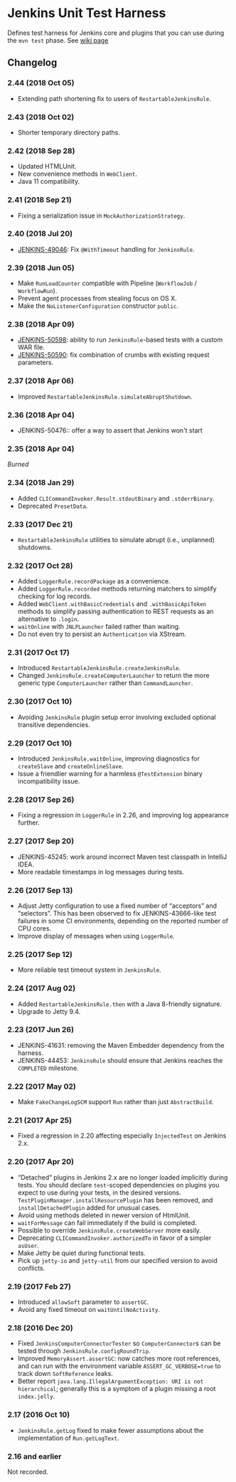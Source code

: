 # Jenkins Unit Test Harness
Defines test harness for Jenkins core and plugins that you can use during the `mvn test` phase.
See [wiki page](//wiki.jenkins-ci.org/display/JENKINS/Unit+Test)

## Changelog

### 2.44 (2018 Oct 05)

* Extending path shortening fix to users of `RestartableJenkinsRule`.

### 2.43 (2018 Oct 02)

* Shorter temporary directory paths.

### 2.42 (2018 Sep 28)

* Updated HTMLUnit.
* New convenience methods in `WebClient`.
* Java 11 compatibility.

### 2.41 (2018 Sep 21)

* Fixing a serialization issue in `MockAuthorizationStrategy`.

### 2.40 (2018 Jul 20)

* [JENKINS-49046](https://issues.jenkins-ci.org/browse/JENKINS-49046): Fix `@WithTimeout` handling for `JenkinsRule`.

### 2.39 (2018 Jun 05)

* Make `RunLoadCounter` compatible with Pipeline (`WorkflowJob` / `WorkflowRun`).
* Prevent agent processes from stealing focus on OS X.
* Make the `NoListenerConfiguration` constructor `public`.

### 2.38 (2018 Apr 09)

* [JENKINS-50598](https://issues.jenkins-ci.org/browse/JENKINS-50598): ability to run `JenkinsRule`-based tests with a custom WAR file.
* [JENKINS-50590](https://issues.jenkins-ci.org/browse/JENKINS-50590): fix combination of crumbs with existing request parameters.

### 2.37 (2018 Apr 06)

* Improved `RestartableJenkinsRule.simulateAbruptShutdown`.

### 2.36 (2018 Apr 04)

* JENKINS-50476:: offer a way to assert that Jenkins won't start

### 2.35 (2018 Apr 04)

*Burned*

### 2.34 (2018 Jan 29)

* Added `CLICommandInvoker.Result.stdoutBinary` and `.stderrBinary`.
* Deprecated `PresetData`.

### 2.33 (2017 Dec 21)

* `RestartableJenkinsRule` utilities to simulate abrupt (i.e., unplanned) shutdowns.

### 2.32 (2017 Oct 28)

* Added `LoggerRule.recordPackage` as a convenience.
* Added `LoggerRule.recorded` methods returning matchers to simplify checking for log records.
* Added `WebClient.withBasicCredentials` and `.withBasicApiToken` methods to simplify passing authentication to REST requests as an alternative to `.login`.
* `waitOnline` with `JNLPLauncher` failed rather than waiting.
* Do not even try to persist an `Authentication` via XStream.

### 2.31 (2017 Oct 17)

* Introduced `RestartableJenkinsRule.createJenkinsRule`.
* Changed `JenkinsRule.createComputerLauncher` to return the more generic type `ComputerLauncher` rather than `CommandLauncher`.

### 2.30 (2017 Oct 10)

* Avoiding `JenkinsRule` plugin setup error involving excluded optional transitive dependencies.

### 2.29 (2017 Oct 10)

* Introduced `JenkinsRule.waitOnline`, improving diagnostics for `createSlave` and `createOnlineSlave`.
* Issue a friendlier warning for a harmless `@TestExtension` binary incompatibility issue.

### 2.28 (2017 Sep 26)

* Fixing a regression in `LoggerRule` in 2.26, and improving log appearance further.

### 2.27 (2017 Sep 20)

* JENKINS-45245: work around incorrect Maven test classpath in IntelliJ IDEA.
* More readable timestamps in log messages during tests.

### 2.26 (2017 Sep 13)

* Adjust Jetty configuration to use a fixed number of “acceptors” and “selectors”. This has been observed to fix JENKINS-43666-like test failures in some CI environments, depending on the reported number of CPU cores.
* Improve display of messages when using `LoggerRule`.

### 2.25 (2017 Sep 12)

* More reliable test timeout system in `JenkinsRule`.

### 2.24 (2017 Aug 02)

* Added `RestartableJenkinsRule.then` with a Java 8-friendly signature.
* Upgrade to Jetty 9.4.

### 2.23 (2017 Jun 26)

* JENKINS-41631: removing the Maven Embedder dependency from the harness.
* JENKINS-44453: `JenkinsRule` should ensure that Jenkins reaches the `COMPLETED` milestone.

### 2.22 (2017 May 02)

* Make `FakeChangeLogSCM` support `Run` rather than just `AbstractBuild`.

### 2.21 (2017 Apr 25)

* Fixed a regression in 2.20 affecting especially `InjectedTest` on Jenkins 2.x.

### 2.20 (2017 Apr 20)

* “Detached” plugins in Jenkins 2.x are no longer loaded implicitly during tests. You should declare `test`-scoped dependencies on plugins you expect to use during your tests, in the desired versions. `TestPluginManager.installResourcePlugin` has been removed, and `installDetachedPlugin` added for unusual cases.
* Avoid using methods deleted in newer version of HtmlUnit.
* `waitForMessage` can fail immediately if the build is completed.
* Possible to override `JenkinsRule.createWebServer` more easily.
* Deprecating `CLICommandInvoker.authorizedTo` in favor of a simpler `asUser`.
* Make Jetty be quiet during functional tests.
* Pick up `jetty-io` and `jetty-util` from our specified version to avoid conflicts.

### 2.19 (2017 Feb 27)

* Introduced `allowSoft` parameter to `assertGC`.
* Avoid any fixed timeout on `waitUntilNoActivity`.

### 2.18 (2016 Dec 20)

* Fixed `JenkinsComputerConnectorTester` so `ComputerConnector`s can be tested through `JenkinsRule.configRoundTrip`.
* Improved `MemoryAssert.assertGC`: now catches more root references, and can run with the environment variable `ASSERT_GC_VERBOSE=true` to track down `SoftReference` leaks.
* Better report `java.lang.IllegalArgumentException: URI is not hierarchical`; generally this is a symptom of a plugin missing a root `index.jelly`.

### 2.17 (2016 Oct 10)

* `JenkinsRule.getLog` fixed to make fewer assumptions about the implementation of `Run.getLogText`.

### 2.16 and earlier

Not recorded.
